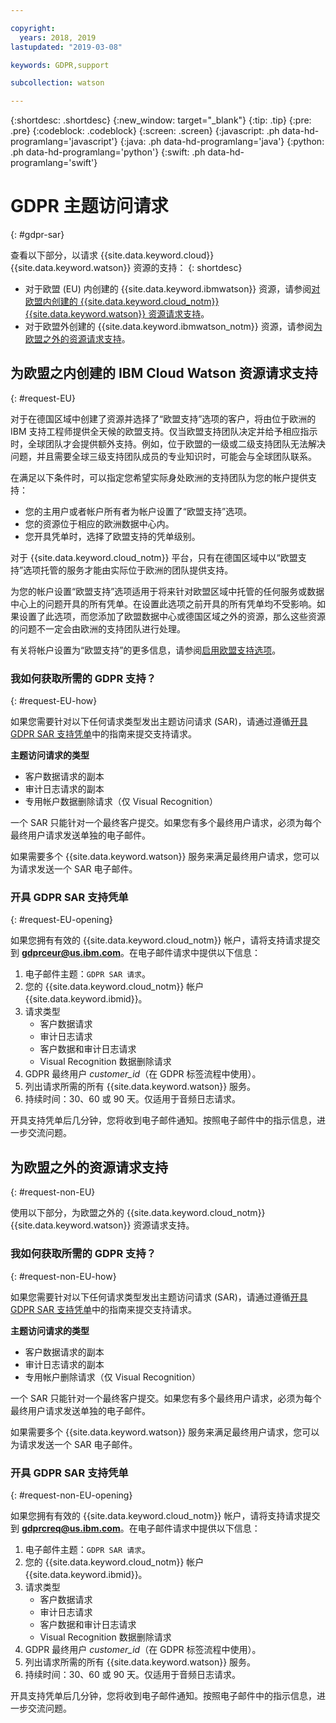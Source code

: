 ```yaml
---

copyright:
  years: 2018, 2019
lastupdated: "2019-03-08"

keywords: GDPR,support

subcollection: watson

---
```


{:shortdesc: .shortdesc}
{:new_window: target="_blank"}
{:tip: .tip}
{:pre: .pre}
{:codeblock: .codeblock}
{:screen: .screen}
{:javascript: .ph data-hd-programlang='javascript'}
{:java: .ph data-hd-programlang='java'}
{:python: .ph data-hd-programlang='python'}
{:swift: .ph data-hd-programlang='swift'}

# GDPR 主题访问请求
{: #gdpr-sar}

查看以下部分，以请求 {{site.data.keyword.cloud}} {{site.data.keyword.watson}} 资源的支持：
{: shortdesc}

-   对于欧盟 (EU) 内创建的 {{site.data.keyword.ibmwatson}} 资源，请参阅[对欧盟内创建的 {{site.data.keyword.cloud_notm}} {{site.data.keyword.watson}} 资源请求支持](#request-EU)。
-   对于欧盟外创建的 {{site.data.keyword.ibmwatson_notm}} 资源，请参阅[为欧盟之外的资源请求支持](#request-non-EU)。

## 为欧盟之内创建的 IBM Cloud Watson 资源请求支持
{: #request-EU}

对于在德国区域中创建了资源并选择了“欧盟支持”选项的客户，将由位于欧洲的 IBM 支持工程师提供全天候的欧盟支持。仅当欧盟支持团队决定并给予相应指示时，全球团队才会提供额外支持。例如，位于欧盟的一级或二级支持团队无法解决问题，并且需要全球三级支持团队成员的专业知识时，可能会与全球团队联系。

在满足以下条件时，可以指定您希望实际身处欧洲的支持团队为您的帐户提供支持：

-   您的主用户或者帐户所有者为帐户设置了“欧盟支持”选项。
-   您的资源位于相应的欧洲数据中心内。
-   您开具凭单时，选择了欧盟支持的凭单级别。

对于 {{site.data.keyword.cloud_notm}} 平台，只有在德国区域中以“欧盟支持”选项托管的服务才能由实际位于欧洲的团队提供支持。

为您的帐户设置“欧盟支持”选项适用于将来针对欧盟区域中托管的任何服务或数据中心上的问题开具的所有凭单。在设置此选项之前开具的所有凭单均不受影响。如果设置了此选项，而您添加了欧盟数据中心或德国区域之外的资源，那么这些资源的问题不一定会由欧洲的支持团队进行处理。

有关将帐户设置为“欧盟支持”的更多信息，请参阅[启用欧盟支持选项](/docs/account?topic=account-eu-hipaa-supported#eu-hipaa-supported)。

### 我如何获取所需的 GDPR 支持？
{: #request-EU-how}

如果您需要针对以下任何请求类型发出主题访问请求 (SAR)，请通过遵循[开具 GDPR SAR 支持凭单](#request-EU-opening)中的指南来提交支持请求。

**主题访问请求的类型**

-   客户数据请求的副本
-   审计日志请求的副本
-   专用帐户数据删除请求（仅 Visual Recognition）

一个 SAR 只能针对一个最终客户提交。如果您有多个最终用户请求，必须为每个最终用户请求发送单独的电子邮件。

如果需要多个 {{site.data.keyword.watson}} 服务来满足最终用户请求，您可以为请求发送一个 SAR 电子邮件。

### 开具 GDPR SAR 支持凭单
{: #request-EU-opening}

如果您拥有有效的 {{site.data.keyword.cloud_notm}} 帐户，请将支持请求提交到 **gdprceur@us.ibm.com**。在电子邮件请求中提供以下信息：

1.  电子邮件主题：`GDPR SAR 请求`。
1.  您的 {{site.data.keyword.cloud_notm}} 帐户 {{site.data.keyword.ibmid}}。
1.  请求类型
    -   客户数据请求
    -   审计日志请求
    -   客户数据和审计日志请求
    -   Visual Recognition 数据删除请求
1.  GDPR 最终用户 *customer_id*（在 GDPR 标签流程中使用）。
1.  列出请求所需的所有 {{site.data.keyword.watson}} 服务。
1.  持续时间：30、60 或 90 天。仅适用于音频日志请求。

开具支持凭单后几分钟，您将收到电子邮件通知。按照电子邮件中的指示信息，进一步交流问题。

## 为欧盟之外的资源请求支持
{: #request-non-EU}

使用以下部分，为欧盟之外的 {{site.data.keyword.cloud_notm}} {{site.data.keyword.watson}} 资源请求支持。

### 我如何获取所需的 GDPR 支持？
{: #request-non-EU-how}

如果您需要针对以下任何请求类型发出主题访问请求 (SAR)，请通过遵循[开具 GDPR SAR 支持凭单](#request-non-EU-opening)中的指南来提交支持请求。

**主题访问请求的类型**

-   客户数据请求的副本
-   审计日志请求的副本
-   专用帐户删除请求（仅 Visual Recognition）

一个 SAR 只能针对一个最终客户提交。如果您有多个最终用户请求，必须为每个最终用户请求发送单独的电子邮件。

如果需要多个 {{site.data.keyword.watson}} 服务来满足最终用户请求，您可以为请求发送一个 SAR 电子邮件。

### 开具 GDPR SAR 支持凭单
{: #request-non-EU-opening}

如果您拥有有效的 {{site.data.keyword.cloud_notm}} 帐户，请将支持请求提交到 **gdprcreq@us.ibm.com**。在电子邮件请求中提供以下信息：

1.  电子邮件主题：`GDPR SAR 请求`。
1.  您的 {{site.data.keyword.cloud_notm}} 帐户 {{site.data.keyword.ibmid}}。
1.  请求类型
    -   客户数据请求
    -   审计日志请求
    -   客户数据和审计日志请求
    -   Visual Recognition 数据删除请求
1.  GDPR 最终用户 *customer_id*（在 GDPR 标签流程中使用）。
1.  列出请求所需的所有 {{site.data.keyword.watson}} 服务。
1.  持续时间：30、60 或 90 天。仅适用于音频日志请求。

开具支持凭单后几分钟，您将收到电子邮件通知。按照电子邮件中的指示信息，进一步交流问题。

